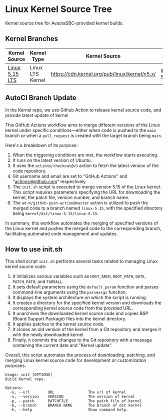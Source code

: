 # Linux Kernel Source Tree

Kernel source tree for AvaotaSBC-provided kernel builds. 

## Kernel Branches
| Kernel Source                                                | Kernel Type            | Kernel Source                                                | Kernel Version        |
| ------------------------------------------------------------ | ---------------------- | ------------------------------------------------------------ | --------------------- |
| [Linux 5.15 LTS](https://github.com/AvaotaSBC/linux/tree/linux-5.15) | Linux LTS Kernel       | https://cdn.kernel.org/pub/linux/kernel/v5.x/                | linux-5.15.154        |

## AutoCI Branch Update

In the Kernel repo, we use Github Action to release kernel source code, and provide latest update of kernel

This GitHub Actions workflow aims to merge different versions of the Linux kernel under specific conditions—either when code is pushed to the `main` branch or when a `pull_request` is created with the target branch being `main`.

Here's a breakdown of its purpose:

1. When the triggering conditions are met, the workflow starts executing.
2. It runs on the latest version of Ubuntu.
3. It uses the `actions/checkout@v3` action to fetch the latest version of the code repository.
4. Git username and email are set to "GitHub Actions" and "actions@github.com" respectively.
5. The `init.sh` script is executed to merge version 5.15 of the Linux kernel. This script requires parameters specifying the URL for downloading the kernel, the patch file, version number, and branch name.
6. The `ad-m/github-push-action@master` action is utilized to push the merged code to a branch named `linux-5.15`, with the specified directory being `kernel/dst/linux-5.15/linux-5.15`.

In summary, this workflow automates the merging of specified versions of the Linux kernel and pushes the merged code to the corresponding branch, facilitating automated code management and updates.

## How to use init.sh

This shell script `init.sh` performs several tasks related to managing Linux kernel source code:

1. It initializes various variables such as `HOST_ARCH`, `ROOT_PATH`, `DATE`, `PATCH_PATH`, and `TARBALL`.
2. It sets default parameters using the `default_param` function and parses command-line arguments using the `parseargs` function.
3. It displays the system architecture on which the script is running.
4. It creates a directory for the specified kernel version and downloads the corresponding kernel source code from the provided URL.
5. It unarchives the downloaded kernel source code and copies BSP (Board Support Package) files into the kernel directory.
6. It applies patches to the kernel source code.
7. It clones an old version of the kernel from a Git repository and merges it with the newly downloaded kernel.
8. Finally, it commits the changes to the Git repository with a message containing the current date and "Kernel update".

Overall, this script automates the process of downloading, patching, and merging Linux kernel source code for development or customization purposes.

```
Usage: init [OPTIONS]
Build Kernel repo.

Options:
  -u, --url        URL               The url of kernel
  -v, --version    VERSION           The version of kernel
  -p, --patch      PATCHFILE         The patch file of kernel
  -b, --branch     BRANCH NAME       The branch of dst kernel
  -h, --help                         Show command help.
```
